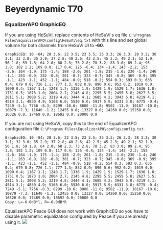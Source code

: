 # Beyerdynamic T70
### EqualizerAPO GraphicEQ
If you are using [HeSuVi](https://sourceforge.net/projects/hesuvi/), replace contents of HeSuVi's eq file `C:\Program Files\EqualizerAPO\config\HeSuVi\eq.txt` with this line and set global volume for both channels from HeSuVi UI to **-60**.
```
GraphicEQ: 10 -84; 20 3.6; 22 3.5; 23 3.5; 25 3.3; 26 3.3; 28 3.2; 30 3.1; 32 3.0; 35 2.9; 37 2.8; 40 2.6; 42 2.5; 45 2.3; 49 2.1; 52 1.9; 56 1.8; 59 1.8; 64 2.0; 68 2.3; 73 2.8; 78 3.2; 83 3.0; 89 2.4; 95 1.8; 102 1.2; 109 0.8; 117 0.4; 125 -0.4; 134 -1.4; 143 -2.2; 153 -2.6; 164 -1.9; 175 -1.4; 188 -2.0; 201 -1.8; 215 -1.6; 230 -1.4; 246 -1.1; 263 -0.9; 282 -0.8; 301 -0.7; 323 -0.7; 345 -0.8; 369 -0.9; 395 -1.1; 423 -1.1; 452 -1.1; 484 -0.9; 518 -0.2; 554 0.3; 593 0.3; 635 0.4; 679 0.8; 726 1.1; 777 1.3; 832 0.9; 890 0.6; 952 0.2; 1019 0.0; 1090 0.4; 1167 1.1; 1248 1.7; 1336 1.9; 1429 1.9; 1529 1.7; 1636 1.0; 1751 0.5; 1873 1.0; 2004 2.7; 2145 4.8; 2295 5.5; 2455 5.8; 2627 5.5; 2811 5.1; 3008 5.2; 3219 4.8; 3444 4.1; 3685 4.2; 3943 6.0; 4219 4.1; 4514 3.1; 4830 4.9; 5168 6.0; 5530 6.0; 5917 5.9; 6331 3.8; 6775 -0.4; 7249 -5.1; 7756 -8.3; 8299 -10.6; 8880 -11.8; 9502 -11.9; 10167 -10.8; 10879 -7.3; 11640 -1.2; 12455 0.0; 13327 0.0; 14260 0.0; 15258 0.0; 16326 0.0; 17469 0.0; 18692 0.0; 20000 0.0
```
If you are not using HeSuVi, copy this to the end of EqualizerAPO configuration file `C:\Program Files\EqualizerAPO\config\config.txt`.
```
GraphicEQ: 10 -84; 20 3.6; 22 3.5; 23 3.5; 25 3.3; 26 3.3; 28 3.2; 30 3.1; 32 3.0; 35 2.9; 37 2.8; 40 2.6; 42 2.5; 45 2.3; 49 2.1; 52 1.9; 56 1.8; 59 1.8; 64 2.0; 68 2.3; 73 2.8; 78 3.2; 83 3.0; 89 2.4; 95 1.8; 102 1.2; 109 0.8; 117 0.4; 125 -0.4; 134 -1.4; 143 -2.2; 153 -2.6; 164 -1.9; 175 -1.4; 188 -2.0; 201 -1.8; 215 -1.6; 230 -1.4; 246 -1.1; 263 -0.9; 282 -0.8; 301 -0.7; 323 -0.7; 345 -0.8; 369 -0.9; 395 -1.1; 423 -1.1; 452 -1.1; 484 -0.9; 518 -0.2; 554 0.3; 593 0.3; 635 0.4; 679 0.8; 726 1.1; 777 1.3; 832 0.9; 890 0.6; 952 0.2; 1019 0.0; 1090 0.4; 1167 1.1; 1248 1.7; 1336 1.9; 1429 1.9; 1529 1.7; 1636 1.0; 1751 0.5; 1873 1.0; 2004 2.7; 2145 4.8; 2295 5.5; 2455 5.8; 2627 5.5; 2811 5.1; 3008 5.2; 3219 4.8; 3444 4.1; 3685 4.2; 3943 6.0; 4219 4.1; 4514 3.1; 4830 4.9; 5168 6.0; 5530 6.0; 5917 5.9; 6331 3.8; 6775 -0.4; 7249 -5.1; 7756 -8.3; 8299 -10.6; 8880 -11.8; 9502 -11.9; 10167 -10.8; 10879 -7.3; 11640 -1.2; 12455 0.0; 13327 0.0; 14260 0.0; 15258 0.0; 16326 0.0; 17469 0.0; 18692 0.0; 20000 0.0
Copy: L=-6.0dB*l, R=-6.0dB*R
```
EqualizerAPO Peace GUI does not work with GraphicEQ so you have to disable parametric equalization configured by Peace if you are already using it.
![](https://raw.githubusercontent.com/jaakkopasanen/AutoEq/master/results/Sonoma%20Model%20One/headphoncecom/onear/Beyerdynamic%20T70/Beyerdynamic%20T70.png)
